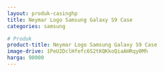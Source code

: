 ```yaml
---
layout: produk-casinghp
title: Neymar Logo Samsung Galaxy S9 Case
categories: samsung

# Produk
product-title: Neymar Logo Samsung Galaxy S9 Case
image-drive: 1PeU2DclHfefc6S2tKQKkoQiaAHRqy0Mh
harga: 90000
---
```

